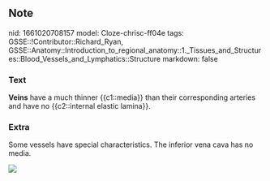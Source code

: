 ## Note
nid: 1661020708157
model: Cloze-chrisc-ff04e
tags: GSSE::!Contributor::Richard_Ryan, GSSE::Anatomy::Introduction_to_regional_anatomy::1._Tissues_and_Structures::Blood_Vessels_and_Lymphatics::Structure
markdown: false

### Text
<div class='toggle'>
  <strong>Veins</strong> have a much thinner {{c1::media}} than
  their corresponding arteries and have no {{c2::internal elastic
  lamina}}.
</div>

### Extra
<p id="b3a6c95c-a752-4045-8435-fb0c1c4c15b2" class="">Some vessels
have special characteristics. The inferior vena cava has no media.
<p id="b3a6c95c-a752-4045-8435-fb0c1c4c15b2" class=""><img src= 
"Artery-vein-and-capillary-anatomical-structure-in-detail.jpg">
